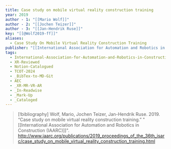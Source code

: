 ```yaml
---
title: Case study on mobile virtual reality construction training
year: 2019
author - 1: "[[Mario Wolf]]"
author - 2: "[[Jochen Teizer]]"
author - 3: "[[Jan-Hendrik Ruse]]"
key: "[[@Wolf2019-ff]]"
aliases:
  - Case Study On Mobile Virtual Reality Construction Training
publisher: "[[International Association for Automation and Robotics in Construction (IAARC)]]"
tags:
  - International-Association-for-Automation-and-Robotics-in-Construction-IAARC
  - XR-Reviewed
  - Notion-Catalogued
  - TCOT-2024
  - _BibTex-to-MD-Git
  - AEC
  - _XR-MR-VR-AR
  - _In-Readwise
  - _Mark-Up
  - _Cataloged
---
```


> [!bibliography]
> Wolf, Mario, Jochen Teizer, Jan-Hendrik Ruse. 2019. “Case study on mobile virtual reality construction training.” "[[International Association for Automation and Robotics in Construction (IAARC)]]". http://www.iaarc.org/publications/2019_proceedings_of_the_36th_isarc/case_study_on_mobile_virtual_reality_construction_training.html